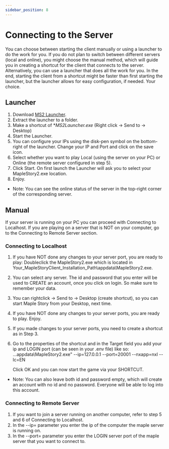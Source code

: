 ```yaml
---
sidebar_position: 8
---
```


# Connecting to the Server

You can choose between starting the client manually or using a launcher to do the work for you.
If you do not plan to switch between different servers (local and online), you might choose the manual method, which will guide you in creating a shortcut for the client that connects to the server.
Alternatively, you can use a launcher that does all the work for you. In the end, starting the client from a shortcut might be faster than first starting the launcher, but the launcher allows for easy configuration, if needed. Your choice.

## Launcher
1. Download [MS2 Launcher](https://github.com/Clockworkx/MS2-Launcher/releases/download/v1.0/MS2.Launcher.v1.0.1.7z).
2. Extract the launcher to a folder.
3. Make a shortcut of **MS2Launcher.exe* (Right click -> Send to -> Desktop)
4. Start the Launcher.
5. You can configure your IPs using the disk-pen symbol on the bottom-right of the launcher. Change your IP and Port and click on the save icon.
6. Select whether you want to play Local (using the server on your PC) or Online (the remote server configured in step 5).
7. Click Start. On first launch the Launcher will ask you to select your MapleStory2.exe location.
8. Enjoy.

* Note: You can see the online status of the server in the top-right corner of the corresponding server.

## Manual

If your server is running on your PC you can proceed with Connecting to Localhost. If you are playing on a server that is NOT on your computer, go to the Connecting to Remote Server section.

### Connecting to Localhost

1. If you have NOT done any changes to your server port, you are ready to play: Doubleclick the MapleStory2.exe which is located in Your_MapleStoryClient_Installation_Path\appdata\MapleStory2.exe.
   
2. You can select any server. The id and password that you enter will be used to CREATE an account, once you click on login. So make sure to remember your data. 

3. You can rightclick -> Send to -> Desktop (create shortcut), so you can start Maple Story from your Desktop, next time.

4. If you have NOT done any changes to your server ports, you are ready to play. Enjoy. 

5. If you made changes to your server ports, you need to create a shortcut as in Step 3.
   
6. Go to the properties of the shortcut and in the Target field you add your ip and LOGIN port (can be seen in your .env file) like so:
    ...appdata\MapleStory2.exe" --ip=127.0.0.1 --port=20001 --nxapp=nxl --lc=EN

    Click OK and you can now start the game via your SHORTCUT. 

* Note: You can also leave both id and password empty, which will create an account with no id and no password. Everyone will be able to log into this account.

### Connecting to Remote Server
1. If you want to join a server running on another computer, refer to step 5 and 6 of Connecting to Localhost. 
2. In the --ip= parameter you enter the ip of the computer the maple server is running on.
3. In the --port= parameter you enter the LOGIN server port of the maple server that you want to connect to. 
